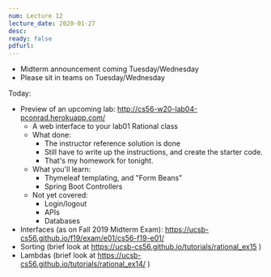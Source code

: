 ```yaml
---
num: Lecture 12
lecture_date: 2020-01-27
desc:
ready: false
pdfurl:
---
```


* Midterm announcement coming Tuesday/Wednesday
* Please sit in teams on Tuesday/Wednesday

Today:

* Preview of an upcoming lab: <http://cs56-w20-lab04-pconrad.herokuapp.com/>
   * A web interface to your lab01 Rational class
   * What done:
      * The instructor reference solution is done
      * Still have to write up the instructions, and create the starter code.
      * That's my homework for tonight.
   * What you'll learn:
      * Thymeleaf templating, and "Form Beans"
      * Spring Boot Controllers
   * Not yet covered:
      * Login/logout
      * APIs 
      * Databases
* Interfaces (as on Fall 2019 Midterm Exam): <https://ucsb-cs56.github.io/f19/exam/e01/cs56-f19-e01/>
* Sorting (brief look at https://ucsb-cs56.github.io/tutorials/rational_ex15 )
* Lambdas (brief look at https://ucsb-cs56.github.io/tutorials/rational_ex14/ )

